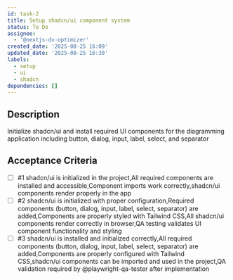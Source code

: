 ```yaml
---
id: task-2
title: Setup shadcn/ui component system
status: To Do
assignee:
  - '@nextjs-dx-optimizer'
created_date: '2025-08-25 16:09'
updated_date: '2025-08-25 16:30'
labels:
  - setup
  - ui
  - shadcn
dependencies: []
---
```


## Description

Initialize shadcn/ui and install required UI components for the diagramming
application including button, dialog, input, label, select, and separator

## Acceptance Criteria

<!-- AC:BEGIN -->

- [ ] #1 shadcn/ui is initialized in the project,All required components are
      installed and accessible,Component imports work correctly,shadcn/ui
      components render properly in the app
- [ ] #2 shadcn/ui is initialized with proper configuration,Required components
      (button, dialog, input, label, select, separator) are added,Components are
      properly styled with Tailwind CSS,All shadcn/ui components render
      correctly in browser,QA testing validates UI component functionality and
      styling
- [ ] #3 shadcn/ui is installed and initialized correctly,All required
    components (button, dialog, input, label, select, separator) are
    added,Components are properly configured with Tailwind CSS,shadcn/ui
    components can be imported and used in the project,QA validation required by
    @playwright-qa-tester after implementation
<!-- AC:END -->
